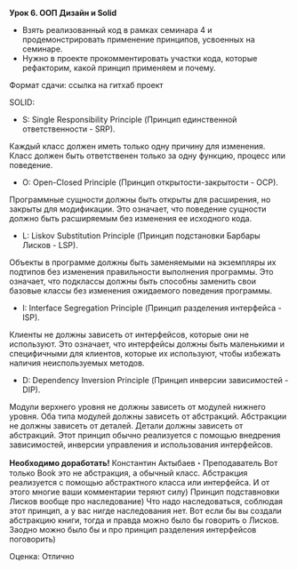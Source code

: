 **Урок 6. ООП Дизайн и Solid**
* Взять реализованный код в рамках семинара 4 и продемонстрировать применение принципов, усвоенных на семинаре.
* Нужно в проекте прокомментировать участки кода, которые рефакторим, какой принцип применяем и почему.

Формат сдачи: ссылка на гитхаб проект

SOLID:

* S: Single Responsibility Principle (Принцип единственной ответственности - SRP).

Каждый класс должен иметь только одну причину для изменения.
Класс должен быть ответственен только за одну функцию, процесс или поведение.

* O: Open-Closed Principle (Принцип открытости-закрытости - OCP).

Программные сущности должны быть открыты для расширения, но закрыты для модификации.
Это означает, что поведение сущности должно быть расширяемым без изменения ее исходного кода.

* L: Liskov Substitution Principle (Принцип подстановки Барбары Лисков - LSP).

Объекты в программе должны быть заменяемыми на экземпляры их подтипов без изменения правильности выполнения программы.
Это означает, что подклассы должны быть способны заменить свои базовые классы без изменения ожидаемого поведения программы.

* I: Interface Segregation Principle (Принцип разделения интерфейса - ISP).

Клиенты не должны зависеть от интерфейсов, которые они не используют.
Это означает, что интерфейсы должны быть маленькими и специфичными для клиентов, которые их используют, чтобы избежать наличия неиспользуемых методов.

* D: Dependency Inversion Principle (Принцип инверсии зависимостей - DIP).

Модули верхнего уровня не должны зависеть от модулей нижнего уровня. Оба типа модулей должны зависеть от абстракций.
Абстракции не должны зависеть от деталей. Детали должны зависеть от абстракций.
Этот принцип обычно реализуется с помощью внедрения зависимостей, инверсии управления и использования интерфейсов.

**Необходимо доработать!**
Константин Актыбаев・Преподаватель
Вот только Book это не абстракция, а обычный класс. Абстракция реализуется с помощью абстрактного класса или интерфейса. И от этого многие ваши комментарии теряют силу) Принцип подставновки Лисков вообще про наследование) Что надо наследоваться, соблюдая этот принцип, а у вас нигде наследования нет. Вот если бы вы создали абстракцию книги, тогда и правда можно было бы говорить о Лисков. Заодно можно было бы и про принцип разделения интерфейсов поговорить)

Оценка:
Отлично
